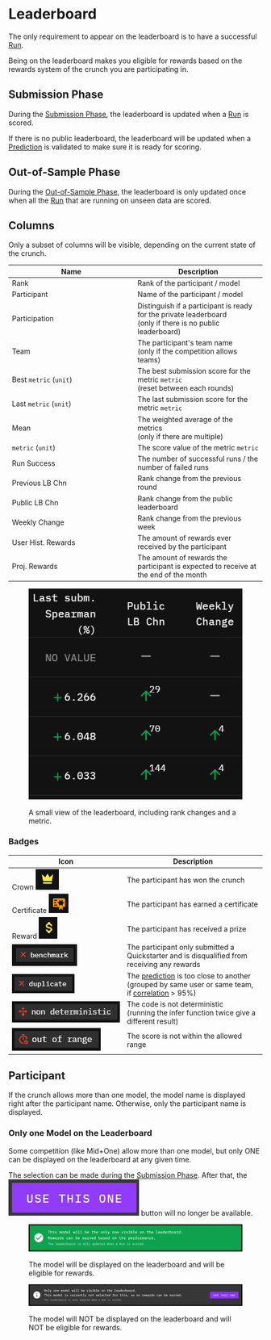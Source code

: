 # Leaderboard

The only requirement to appear on the leaderboard is to have a successful [Run](../other/glossary.md#run).

Being on the leaderboard makes you eligible for rewards based on the rewards system of the crunch you are participating in.

## Submission Phase

During the [Submission Phase](../other/glossary.md#submission-phase), the leaderboard is updated when a [Run](../other/glossary.md#run) is scored.

If there is no public leaderboard, the leaderboard will be updated when a [Prediction](../other/glossary.md#prediction) is validated to make sure it is ready for scoring.

## Out-of-Sample Phase

During the [Out-of-Sample Phase](../other/glossary.md#out-of-sample-phase), the leaderboard is only updated once when all the [Run](../other/glossary.md#run) that are running on unseen data are scored.

## Columns

Only a subset of columns will be visible, depending on the current state of the crunch.

<table><thead><tr><th width="235">Name</th><th>Description</th></tr></thead><tbody><tr><td>Rank</td><td>Rank of the participant / model</td></tr><tr><td>Participant</td><td>Name of the participant / model</td></tr><tr><td>Participation</td><td>Distinguish if a participant is ready for the private leaderboard<br>(only if there is no public leaderboard)</td></tr><tr><td>Team</td><td>The participant's team name<br>(only if the competition allows teams)</td></tr><tr><td>Best <code>metric</code> (<code>unit</code>)</td><td>The best submission score for the metric <code>metric</code><br>(reset between each rounds)</td></tr><tr><td>Last <code>metric</code> (<code>unit</code>)</td><td>The last submission score for the metric <code>metric</code></td></tr><tr><td>Mean</td><td>The weighted average of the metrics<br>(only if there are multiple)</td></tr><tr><td><code>metric</code> (<code>unit</code>)</td><td>The score value of the metric <code>metric</code></td></tr><tr><td>Run Success</td><td>The number of successful runs / the number of failed runs</td></tr><tr><td>Previous LB Chn</td><td>Rank change from the previous round</td></tr><tr><td>Public LB Chn</td><td>Rank change from the public leaderboard</td></tr><tr><td>Weekly Change</td><td>Rank change from the previous week</td></tr><tr><td>User Hist. Rewards</td><td>The amount of rewards ever received by the participant</td></tr><tr><td>Proj. Rewards</td><td>The amount of rewards the participant is expected to receive at the end of the month</td></tr></tbody></table>

<figure><img src="../.gitbook/assets/image (144).png" alt=""><figcaption><p>A small view of the leaderboard, including rank changes and a metric.</p></figcaption></figure>

### Badges

<table><thead><tr><th width="214">Icon</th><th>Description</th></tr></thead><tbody><tr><td>Crown <img src="../.gitbook/assets/image (133).png" alt="" data-size="original"></td><td>The participant has won the crunch</td></tr><tr><td>Certificate <img src="../.gitbook/assets/image (134).png" alt=""></td><td>The participant has earned a certificate</td></tr><tr><td>Reward <img src="../.gitbook/assets/image (137).png" alt=""></td><td>The participant has received a prize</td></tr><tr><td><img src="../.gitbook/assets/image (138).png" alt="" data-size="original"></td><td>The participant only submitted a Quickstarter and is disqualified from receiving any rewards</td></tr><tr><td><img src="../.gitbook/assets/image (139).png" alt="" data-size="original"></td><td>The <a href="../other/glossary.md#prediction">prediction</a> is too close to another<br>(grouped by same user or same team, if <a href="https://pandas.pydata.org/docs/reference/api/pandas.DataFrame.corr.html">correlation</a> > 95%)</td></tr><tr><td><img src="../.gitbook/assets/image (140).png" alt="" data-size="original"></td><td>The code is not deterministic<br>(running the infer function twice give a different result)</td></tr><tr><td><img src="../.gitbook/assets/image (142).png" alt="" data-size="original"></td><td>The score is not within the allowed range</td></tr></tbody></table>



## Participant

If the crunch allows more than one model, the model name is displayed right after the participant name. Otherwise, only the participant name is displayed.

### Only one Model on the Leaderboard

Some competition (like Mid+One) allow more than one model, but only ONE can be displayed on the leaderboard at any given time.

The selection can be made during the [Submission Phase](../other/glossary.md#submission-phase). After that, the <img src="../.gitbook/assets/image (132).png" alt="" data-size="line"> button will no longer be available.

<figure><img src="../.gitbook/assets/image (130).png" alt=""><figcaption><p>The model will be displayed on the leaderboard and will be eligible for rewards.</p></figcaption></figure>

<figure><img src="../.gitbook/assets/image (131).png" alt=""><figcaption><p>The model will NOT be displayed on the leaderboard and will NOT be eligible for rewards.</p></figcaption></figure>
